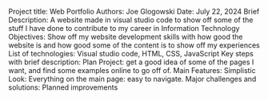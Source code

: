 Project title: Web Portfolio
Authors: Joe Glogowski
Date: July 22, 2024
Brief Description: A website made in visual studio code to show off some of the stuff I have done to contribute to my career in Information Technology
Objectives:  Show off my website development skills with how good the website is and how good some of the content is to show off my experiences
List of technologies: Visual studio code, HTML, CSS, JavaScript
Key steps with brief description:  Plan Project: get a good idea of some of the pages I want, and find some examples online to go off of.
Main Features: Simplistic Look: Everything on the main page: easy to navigate.
Major challenges and solutions: 
Planned improvements
